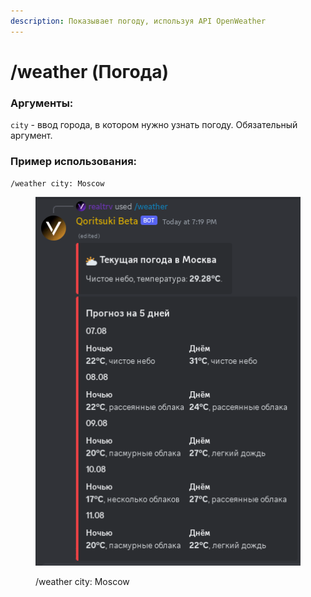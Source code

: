 ```yaml
---
description: Показывает погоду, используя API OpenWeather
---
```


# /weather (Погода)

### Аргументы:

`city` - ввод города, в котором нужно узнать погоду. Обязательный аргумент.

### Пример использования:

`/weather city: Moscow`

<div align="left">

<figure><img src="../.gitbook/assets/Screenshot_20230806_192004.png" alt=""><figcaption><p>/weather city: Moscow</p></figcaption></figure>

</div>
